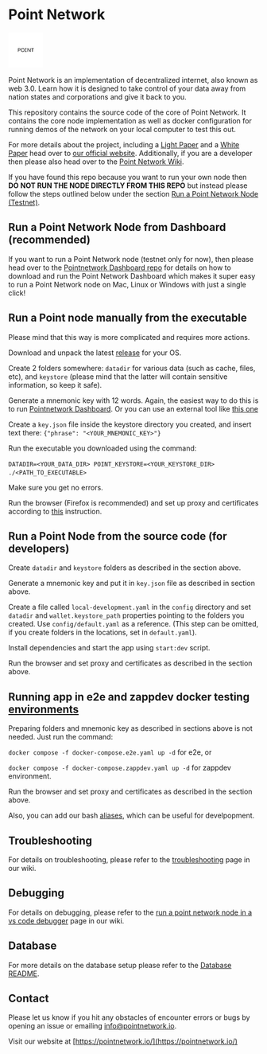 # Point Network

![Point Network](./pointlogowhite.png)

Point Network is an implementation of decentralized internet, also known as web 3.0. Learn how it is designed to take control of your data away from nation states and corporations and give it back to you.

This repository contains the source code of the core of Point Network. It contains the core node implementation as well as docker configuration for running demos of the network on your local computer to test this out.

For more details about the project, including a [Light Paper](https://pointnetwork.io/files/PointNetworkBrochure-c003.pdf) and a [White Paper](https://docs.google.com/document/d/16bcqsnezTKnPyYI7g32gEkrmJE35z8U4Zj0lUUXXQDY/edit) head over to [our official website](https://pointnetwork.io/). Additionally, if you are a developer then please also head over to the [Point Network Wiki](https://pointnetwork.github.io).

If you have found this repo because you want to run your own node then **DO NOT RUN THE NODE DIRECTLY FROM THIS REPO** but instead please follow the steps outlined below under the section [Run a Point Network Node (Testnet)](#run-a-point-network-node-testnet).

## Run a Point Network Node from Dashboard (recommended)

If you want to run a Point Network node (testnet only for now), then please head over to the [Pointnetwork Dashboard repo](https://github.com/pointnetwork/pointnetwork-dashboard/blob/main/ALPHA.md) for details on how to download and run the Point Network Dashboard which makes it super easy to run a Point Network node on Mac, Linux or Windows with just a single click!

## Run a Point node manually from the executable

Please mind that this way is more complicated and requires more actions.

Download and unpack the latest [release](https://github.com/pointnetwork/pointnetwork/releases) for your OS.

Create 2 folders somewhere: `datadir` for various data (such as cache, files, etc), and `keystore` (please mind that the latter will contain sensitive information, so keep it safe).

Generate a mnemonic key with 12 words. Again, the easiest way to do this is to run [Pointnetwork Dashboard](https://github.com/pointnetwork/pointnetwork-dashboard/blob/main/ALPHA.md). Or you can use an external tool like [this one](https://iancoleman.io/bip39/)

Create a `key.json` file inside the keystore directory you created, and insert text there: `{"phrase": "<YOUR_MNEMONIC_KEY>"}`

Run the executable you downloaded using the command: 

`DATADIR=<YOUR_DATA_DIR> POINT_KEYSTORE=<YOUR_KEYSTORE_DIR> ./<PATH_TO_EXECUTABLE>`

Make sure you get no errors.

Run the browser (Firefox is recommended) and set up proxy and certificates according to [this](https://pointnetwork.github.io/docs/build-build-with-point-network#open-the-deployed-site-in-point-browser) instruction.

## Run a Point Node from the source code (for developers)

Create `datadir` and `keystore` folders as described in the section above.

Generate a mnemonic key and put it in `key.json` file as described in section above.

Create a file called `local-development.yaml` in the `config` directory and set `datadir` and `wallet.keystore_path` properties pointing to the folders you created. Use `config/default.yaml` as a reference. (This step can be omitted, if you create folders in the locations, set in `default.yaml`).

Install dependencies and start the app using `start:dev` script.

Run the browser and set proxy and certificates as described in the section above.

## Running app in e2e and zappdev docker testing [environments](https://pointnetwork.github.io/docs/build-environments#differences-between-environments)

Preparing folders and mnemonic key as described in sections above is not needed. Just run the command:

`docker compose -f docker-compose.e2e.yaml up -d` for e2e, or

`docker compose -f docker-compose.zappdev.yaml up -d` for zappdev environment.

Run the browser and set proxy and certificates as described in the section above.

Also, you can add our bash [aliases](https://pointnetwork.github.io/docs/build-build-with-point-network#open-the-deployed-site-in-point-browser), which can be useful for develpopment.

## Troubleshooting

For details on troubleshooting, please refer to the [troubleshooting](https://pointnetwork.github.io/docs/troubleshooting#troubleshooting) page in our wiki.

## Debugging

For details on debugging, please refer to the [run a point network node in a vs code debugger](https://pointnetwork.github.io/docs/debugging#run-a-point-network-node-in-a-vs-code-debugger) page in our wiki.

## Database

For more details on the database setup please refer to the [Database README](src/db/README.md).

## Contact

Please let us know if you hit any obstacles of encounter errors or bugs by opening an issue or emailing info@pointnetwork.io.

Visit our website at [https://pointnetwork.io/](https://pointnetwork.io/)
